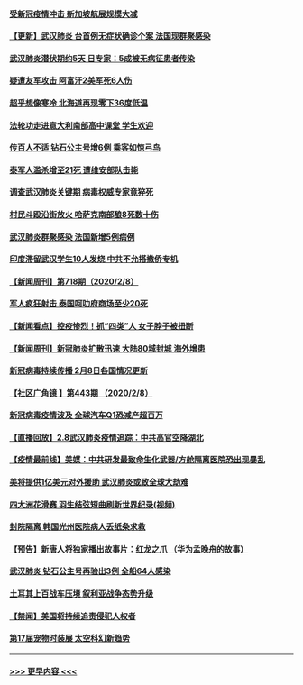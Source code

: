 #### [受新冠疫情冲击 新加坡航展规模大减](../pages/prog202/a102773207.md?t=02100011) 
#### [【更新】武汉肺炎 台首例无症状确诊个案 法国现群聚感染](../pages/prog202/a102770740.md?t=02100011) 
#### [武汉肺炎潜伏期约5天 日专家：5成被无病征患者传染](../pages/prog202/a102773145.md?t=02100011) 
#### [疑遭友军攻击 阿富汗2美军死6人伤](../pages/prog202/a102773140.md?t=02100011) 
#### [超乎想像寒冷 北海道再现零下36度低温](../pages/prog202/a102773122.md?t=02100011) 
#### [法轮功走进意大利南部高中课堂 学生欢迎](../pages/prog202/a102773105.md?t=02100011) 
#### [传百人不适 钻石公主号增6例 乘客如惊弓鸟](../pages/prog202/a102773051.md?t=02100011) 
#### [泰军人滥杀增至21死 遭维安部队击毙](../pages/prog202/a102772913.md?t=02100011) 
#### [调查武汉肺炎关键期 病毒权威专家竟猝死](../pages/prog202/a102773033.md?t=02100011) 
#### [村民斗殴沿街放火 哈萨克南部酿8死数十伤](../pages/prog202/a102772980.md?t=02100011) 
#### [武汉肺炎群聚感染 法国新增5例病例](../pages/prog202/a102772957.md?t=02100011) 
#### [印度滞留武汉学生10人发烧 中共不允搭撤侨专机](../pages/prog202/a102772946.md?t=02100011) 
#### [【新闻周刊】第718期（2020/2/8）](../pages/prog202/a102772921.md?t=02100011) 
#### [军人疯狂射击 泰国呵叻府商场至少20死](../pages/prog202/a102772833.md?t=02100011) 
#### [【新闻看点】控疫惨烈！抓“四类”人 女子脖子被扭断](../pages/prog202/a102772896.md?t=02100011) 
#### [【新闻周刊】新冠肺炎扩散迅速 大陆80城封城 海外增患](../pages/prog202/a102772852.md?t=02100011) 
#### [新冠病毒持续传播 2月8日各国情况更新](../pages/prog202/a102772826.md?t=02100011) 
#### [【社区广角镜  】第443期  （2020/2/8）](../pages/prog202/a102772736.md?t=02100011) 
#### [新冠病毒疫情波及 全球汽车Q1恐减产超百万](../pages/prog202/a102772695.md?t=02100011) 
#### [【直播回放】2.8武汉肺炎疫情追踪：中共高官空降湖北](../pages/prog202/a102772618.md?t=02100011) 
#### [【疫情最前线】美媒：中共研发最致命生化武器/方舱隔离医院恐出现暴乱](../pages/prog202/a102772439.md?t=02100011) 
#### [美将提供1亿美元对外援助 武汉肺炎或致全球大劫难](../pages/prog202/a102772361.md?t=02100011) 
#### [四大洲花滑赛 羽生结弦短曲刷新世界纪录(视频)](../pages/prog202/a102772341.md?t=02100011) 
#### [封院隔离 韩国光州医院病人丢纸条求救](../pages/prog202/a102772282.md?t=02100011) 
#### [【预告】新唐人将独家播出故事片：红龙之爪 （华为孟晚舟的故事）](../pages/prog202/a102767728.md?t=02100011) 
#### [武汉肺炎 钻石公主号再验出3例 全船64人感染](../pages/prog202/a102771726.md?t=02100011) 
#### [土耳其上百战车压境 叙利亚战争态势升级](../pages/prog202/a102772132.md?t=02100011) 
#### [【禁闻】美国将持续追责侵犯人权者](../pages/prog202/a102772042.md?t=02100011) 
#### [第17届宠物时装展 太空科幻新趋势](../pages/prog202/a102772033.md?t=02100011) 

----
#### [ >>> 更早内容 <<< ](../indexes/prog202-earlier.md)
